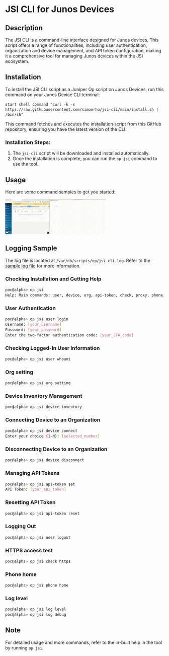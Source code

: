 # JSI CLI for Junos Devices

<!-- START doctoc generated TOC please keep comment here to allow auto update -->
<!-- END doctoc generated TOC please keep comment here to allow auto update -->

## Description
The JSI CLI is a command-line interface designed for Junos devices. This script offers a range of functionalities, including user authentication, organization and device management, and API token configuration, making it a comprehensive tool for managing Junos devices within the JSI ecosystem.

## Installation
To install the JSI CLI script as a Juniper Op script on Junos Devices, run this command on your Junos Device CLI terminal:

```shell
start shell command "curl -k -s https://raw.githubusercontent.com/simonrho/jsi-cli/main/install.sh | /bin/sh"
```

This command fetches and executes the installation script from this GitHub repository, ensuring you have the latest version of the CLI.

### Installation Steps:

1. The `jsi-cli` script will be downloaded and installed automatically.
2. Once the installation is complete, you can run the `op jsi` command to use the tool.


## Usage

Here are some command samples to get you started:

![JSI CLI Demo](video/jsi-cli.gif)

## Logging Sample
The log file is located at `/var/db/scripts/op/jsi-cli.log`. Refer to the [sample log file](./logs/) for more information.

### Checking Installation and Getting Help

```bash
poc@alpha> op jsi
Help: Main commands: user, device, org, api-token, check, proxy, phone, log
```

### User Authentication

```bash
poc@alpha> op jsi user login
Username: [your_username]
Password: [your_password]
Enter the two-factor authentication code: [your_2FA_code]
```

### Checking Logged-In User Information

```bash
poc@alpha> op jsi user whoami
```
### Org setting

```bash
poc@alpha> op jsi org setting
```

### Device Inventory Management

```bash
poc@alpha> op jsi device inventory
```

### Connecting Device to an Organization

```bash
poc@alpha> op jsi device connect
Enter your choice (1-N): [selected_number]
```

### Disconnecting Device to an Organization

```bash
poc@alpha> op jsi device disconnect
```

### Managing API Tokens

```bash
poc@alpha> op jsi api-token set
API Token: [your_api_token]
```

### Resetting API Token

```bash
poc@alpha> op jsi api-token reset
```

### Logging Out

```bash
poc@alpha> op jsi user logout
```
### HTTPS access test

```bash
poc@alpha> op jsi check https
```

### Phone home

```bash
poc@alpha> op jsi phone home
```

### Log level

```bash
poc@alpha> op jsi log level
poc@alpha> op jsi log debug
```


## Note

For detailed usage and more commands, refer to the in-built help in the tool by running `op jsi`.

